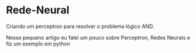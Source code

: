 # Rede-Neural
Criando um perceptron para resolver o problema lógico AND.

Nesse pequeno artigo eu falei um pouco sobre Perceptron, Redes Neurais e fiz um exemplo em python
